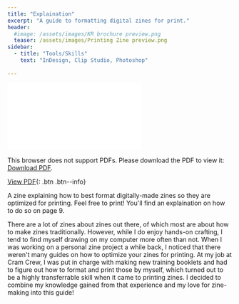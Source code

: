 ```yaml
---
title: "Explaination"
excerpt: "A guide to formatting digital zines for print."
header:
  #image: /assets/images/KR brochure preview.png
  teaser: /assets/images/Printing Zine preview.png
sidebar:
  - title: "Tools/Skills"
    text: "InDesign, Clip Studio, Photoshop"
    
---
```


<object data="/assets/images/Printing Zine.pdf" type="application/pdf" width="800" height="500px">
    <embed src="/assets/images/Printing Zine.pdf">
        <p>This browser does not support PDFs. Please download the PDF to view it: <a href="/assets/images/Printing Zine.pdf">Download PDF</a>.</p>
    </embed>
</object>
<p></p>

[View PDF](/assets/images/Printing%20Zine.pdf){: .btn .btn--info}

A zine explaining how to best format digitally-made zines so they are optimized for printing. Feel free to print! You'll find an explaination on how to do so on page 9.

There are a lot of zines about zines out there, of which most are about how to make zines traditionally. However, while I do enjoy hands-on crafting, I tend to find myself drawing on my computer more often than not. When I was working on a personal zine project a while back, I noticed that there weren't many guides on how to optimize your zines for printing. At my job at Cram Crew, I was put in charge with making new training booklets and had to figure out how to format and print those by myself, which turned out to be a highly transferrable skill when it came to printing zines. I decided to combine my knowledge gained from that experience and my love for zine-making into this guide!